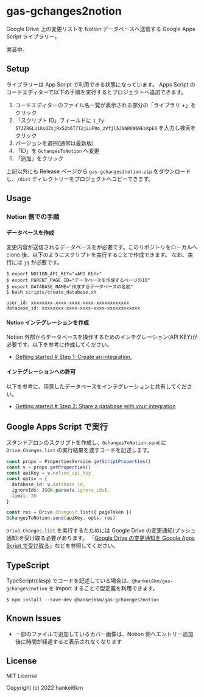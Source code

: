 # gas-gchanges2notion

Google Drive 上の変更リストを Notion データベースへ送信する Google Apps Script ライブラリー。

実装中。

## Setup

ライブラリーは App Script で利用できる状態になっています。
Apps Script のコードエディターで以下の手順を実行するとプロジェクトへ追加できます。

1. コードエディターのファイル名一覧が表示される部分の「ライブラリ +」をクリック
1. 「スクリプト ID」フィールドに `1_fy-5TJZRGLUiksOZsjRx52b6T7T2jLuP0o_zVfjl5JNNRKW69EsKpE0` を入力し検索をクリック
1. バージョンを選択(通常は最新版)
1. 「ID」を `GchangesToNotion` へ変更
1. 「追加」をクリック

上記以外にも Release ページから `gas-gchanges2notion.zip` をダウンロードし、`/dist` ディレクトリーをプロジェクトへコピーできます。

## Usage

### Notion 側での手順

#### データベースを作成

変更内容が送信されるデータベースをが必要です。このリポジトリをローカルへ clone 後、以下のようにスクリプトを実行することで作成できます。
なお、実行には `jq` が必要です。

```console
$ export NOTION_API_KEY="<API KEY>"
$ export PARENT_PAGE_ID="データベースを作成するページのID"
$ export DATABASE_NAME="作成するデータベースの名前"
$ bash scripts/create_database.sh

user_id: xxxxxxxx-xxxx-xxxx-xxxx-xxxxxxxxxxxx
database_id: xxxxxxxx-xxxx-xxxx-xxxx-xxxxxxxxxxxx
```

#### Notion インテグレーションを作成

Notion 外部からデータベースを操作するためのインテグレーション(API KEY)が必要です。以下を参考に作成してください。

- [Getting started # Step 1: Create an integration.](https://developers.notion.com/docs/getting-started#step-1-create-an-integration)

#### インテグレーションへの許可

以下を参考に、用意したデータベースをインテグレーションと共有してください。

- [Getting started # Step 2: Share a database with your integration](https://developers.notion.com/docs/getting-started#step-2-share-a-database-with-your-integration)

## Google Apps Script で実行

スタンドアロンのスクリプトを作成し、`GchangesToNotion.send` に `Drive.Changes.list` の実行結果を渡すコードを記述します。

```ts
const props = PropertiesService.getScriptProperties()
const v = props.getProperties()
const apiKey = v.notion_api_key
const optsv = {
  database_id: v.database_id,
  ignoreIds: JSON.parse(v.ignore_ids),
  limit: 20
}

const res = Drive.Changes?.list({ pageToken })
GchangesToNotion.send(apiKey, opts, res)
```

`Drive.Changes.list` を実行するたためには Google Drive の変更通知(プッシュ通知)を受け取る必要があります。
「[Google Drive の変更通知を Google Apps Script で受け取る](https://zenn.dev/hankei6km/articles/receive-google-drive-chages-notifications-by-gas)」などを参照してください。

## TypeScript

TypeScript(clasp) でコードを記述している場合は、`@hankei6km/gas-gchanges2notion` を import することで型定義を利用できます。

```console
$ npm install --save-dev @hankei6km/gas-gchamnges2notion
```

## Known Issues

- 一部のファイルで追加しているカバー画像は、Notion 側へエントリー追加後に時間が経過すると表示されなくなります

## License

MIT License

Copyright (c) 2022 hankei6km
